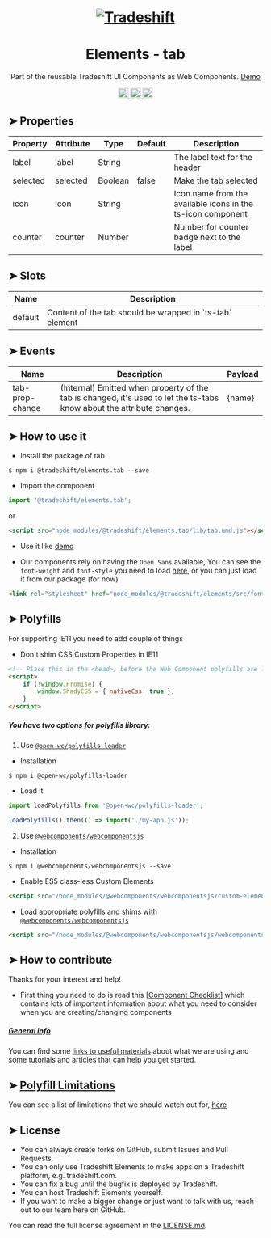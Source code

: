 <h1 align="center">
    <a href="https://tradeshift.com/">
      <img alt="Tradeshift" src="https://tradeshift.com/wp-content/themes/Tradeshift/img/brand/logo-black.png"/>
    </a>
</h1>

<h1 align="center">Elements - tab</h1>

<p align="center">
  Part of the reusable Tradeshift UI Components as Web Components.
    <a href="https://tradeshift.github.io/elements/?path=/story/ts-tab--default">
      Demo
    </a>
</p>

<p align="center">
    <a href="https://www.npmjs.com/package/@tradeshift/elements.tab">
      <img alt="NPM Version" src="https://badgen.net/npm/v/@tradeshift/elements.tab" height="20"/>
    </a>
    <a href="https://npmcharts.com/compare/@tradeshift/elements.tab?minimal=true">
		  <img alt="Downloads per month" src="https://badgen.net/npm/dm/@tradeshift/elements.tab" height="20"/>
		</a>
		<a href="https://www.npmjs.com/browse/depended/@tradeshift/elements.tab">
		  <img alt="Dependent packages" src="https://badgen.net/npm/dependents/@tradeshift/elements.tab" height="20"/>
		</a>
</p>

<style>
  table {
        width:100%;
  }
</style>

## ➤ Properties

| Property | Attribute | Type    | Default | Description                                                 |
| -------- | --------- | ------- | ------- | ----------------------------------------------------------- |
| label    | label     | String  |         | The label text for the header                               |
| selected | selected  | Boolean | false   | Make the tab selected                                       |
| icon     | icon      | String  |         | Icon name from the available icons in the ts-icon component |
| counter  | counter   | Number  |         | Number for counter badge next to the label                  |

## ➤ Slots

| Name    | Description                                                |
| ------- | ---------------------------------------------------------- |
| default | Content of the tab should be wrapped in \`ts-tab\` element |

## ➤ Events

| Name            | Description                                                                                                            | Payload |
| --------------- | ---------------------------------------------------------------------------------------------------------------------- | ------- |
| tab-prop-change | (Internal) Emitted when property of the tab is changed, it's used to let the ts-tabs know about the attribute changes. | {name}  |

## ➤ How to use it

- Install the package of tab

```shell
$ npm i @tradeshift/elements.tab --save
```

- Import the component

```js
import '@tradeshift/elements.tab';
```

or

```html
<script src="node_modules/@tradeshift/elements.tab/lib/tab.umd.js"></script>
```

- Use it like [demo]("https://tradeshift.github.io/elements/?path=/story/ts-tab--default")

- Our components rely on having the `Open Sans` available, You can see the `font-weight` and `font-style` you need to load [here](https://github.com/Tradeshift/elements/blob/master/packages/core/src/fonts.css), or you can just load it from our package (for now)

```html
<link rel="stylesheet" href="node_modules/@tradeshift/elements/src/fonts.css" />
```

## ➤ Polyfills

For supporting IE11 you need to add couple of things

- Don't shim CSS Custom Properties in IE11

```html
<!-- Place this in the <head>, before the Web Component polyfills are loaded -->
<script>
	if (!window.Promise) {
		window.ShadyCSS = { nativeCss: true };
	}
</script>
```

##### You have two options for polyfills library:

1. Use [`@open-wc/polyfills-loader`](https://github.com/open-wc/open-wc/tree/master/packages/polyfills-loader)

- Installation

```shell
$ npm i @open-wc/polyfills-loader
```

- Load it

```js
import loadPolyfills from '@open-wc/polyfills-loader';

loadPolyfills().then(() => import('./my-app.js'));
```

2. Use [`@webcomponents/webcomponentsjs`](https://github.com/webcomponents/polyfills/tree/master/packages/webcomponentsjs)

- Installation

```hell
$ npm i @webcomponents/webcomponentsjs --save
```

- Enable ES5 class-less Custom Elements

```html
<script src="/node_modules/@webcomponents/webcomponentsjs/custom-elements-es5-adapter.js"></script>
```

- Load appropriate polyfills and shims with [`@webcomponents/webcomponentsjs`](https://github.com/webcomponents/webcomponentsjs)

```html
<script src="/node_modules/@webcomponents/webcomponentsjs/webcomponents-loader.js" defer></script>
```

## ➤ How to contribute

Thanks for your interest and help!

- First thing you need to do is read this [[Component Checklist](https://github.com/Tradeshift/elements/wiki/Component-checklist)] which contains lots of important information about what you need to consider when you are creating/changing components

##### [General info](https://github.com/Tradeshift/elements/wiki/Useful-materials-starter)

You can find some [links to useful materials](https://github.com/Tradeshift/elements/wiki/Useful-materials-starter) about what we are using and some tutorials and articles that can help you get started.

## ➤ [Polyfill Limitations](https://github.com/Tradeshift/elements/wiki/Polyfill-Limitations)

You can see a list of limitations that we should watch out for, [here](https://github.com/Tradeshift/elements/wiki/Polyfill-Limitations)

## ➤ License

- You can always create forks on GitHub, submit Issues and Pull Requests.
- You can only use Tradeshift Elements to make apps on a Tradeshift platform, e.g. tradeshift.com.
- You can fix a bug until the bugfix is deployed by Tradeshift.
- You can host Tradeshift Elements yourself.
- If you want to make a bigger change or just want to talk with us, reach out to our team here on GitHub.

You can read the full license agreement in the [LICENSE.md](https://github.com/Tradeshift/elements/blob/master/LICENSE.md).
